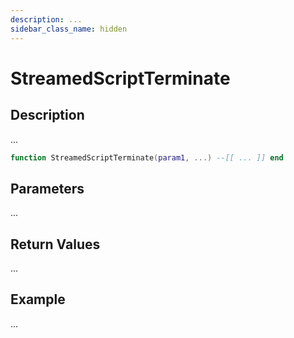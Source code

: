 ```yaml
---
description: ...
sidebar_class_name: hidden
---
```


# StreamedScriptTerminate

## Description

...

```lua
function StreamedScriptTerminate(param1, ...) --[[ ... ]] end
```

## Parameters

...

## Return Values

...

## Example

...

